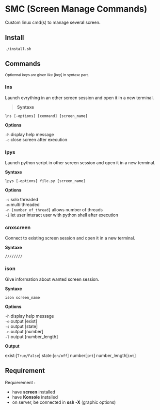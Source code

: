 # SMC (Screen Manage Commands)
Custom linux cmd(s) to manage several screen.

## Install

```
./install.sh
```

## Commands

<sup>
Optionnal keys are given like [key] in syntaxe part.
</sup>

### lns
Launch evrything in an other screen session and open it in a new terminal.

> **Syntaxe**<br/>

```
lns [-options] [command] [screen_name]
```

**Options**<br/>

```-h```      display help message<br/>
```-c```      close screen after execution<br/>

### lpys
Launch python script in other screen session and open it in a new terminal.

**Syntaxe**<br/>

```
lpys [-options] file.py [screen_name]
```

**Options**<br/>

```-s```      solo threaded<br/>
```-m```      multi threaded<br/>
```-n [number_of_thread]``` allows number of threads<br/>
```-i```      let user interact user with python shell after execution<br/>
        
### cnxscreen
Connect to existing screen session and open it in a new terminal.

**Syntaxe**<br/>

```
//////// 
```

### ison
Give information about wanted screen session.

**Syntaxe**<br/>

```
ison screen_name
```

**Options**<br/>

```-h```      display help message<br/>
```-e```      output [exist]<br/>
```-s```      output [state]<br/>
```-n```      output [number]<br/>
```-l```      output [number_length]<br/>

**Output**<br/>

exist:[```True/False```] state:[```on/off```] number[```int```] number_length[```int```]

## Requirement

Requierement :
- have **screen** installed
- have **Konsole** installed
- on server, be connected in **ssh -X** (graphic options)

